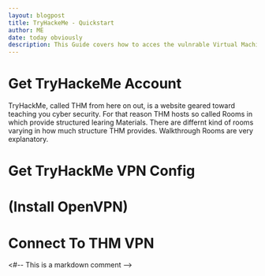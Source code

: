 ```yaml
---
layout: blogpost
title: TryHackeMe - Quickstart
author: ME
date: today obviously
description: This Guide covers how to acces the vulnrable Virtual Machines porvided by TryHackMe
---
```


# Get TryHackeMe Account

TryHackMe, called THM from here on out, is a website geared toward teaching you cyber security. For that reason THM hosts so called Rooms in which provide structured learing Materials. 
There are differnt kind of rooms varying in how much structure THM provides. Walkthrough Rooms are very explanatory.

# Get TryHackMe VPN Config

# (Install OpenVPN)

# Connect To THM VPN


<#-- This is a markdown comment -->
